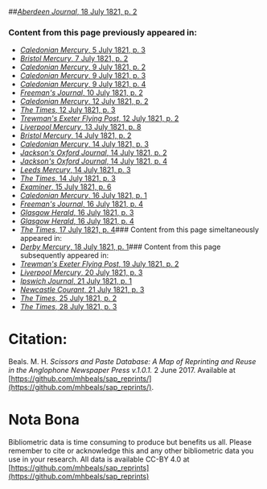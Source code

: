 ##[*Aberdeen Journal*, 18 July 1821, p. 2](https://mhbeals.github.io/sap_html/Aberdeen-Journal/Aberdeen-Journal-18-July-1821-p-2)

### Content from this page previously appeared in:
+ [*Caledonian Mercury*, 5 July 1821, p. 3](https://mhbeals.github.io/sap_html/Caledonian-Mercury/Caledonian-Mercury-5-July-1821-p-3)
+ [*Bristol Mercury*, 7 July 1821, p. 2](https://mhbeals.github.io/sap_html/Bristol-Mercury/Bristol-Mercury-7-July-1821-p-2)
+ [*Caledonian Mercury*, 9 July 1821, p. 2](https://mhbeals.github.io/sap_html/Caledonian-Mercury/Caledonian-Mercury-9-July-1821-p-2)
+ [*Caledonian Mercury*, 9 July 1821, p. 3](https://mhbeals.github.io/sap_html/Caledonian-Mercury/Caledonian-Mercury-9-July-1821-p-3)
+ [*Caledonian Mercury*, 9 July 1821, p. 4](https://mhbeals.github.io/sap_html/Caledonian-Mercury/Caledonian-Mercury-9-July-1821-p-4)
+ [*Freeman's Journal*, 10 July 1821, p. 2](https://mhbeals.github.io/sap_html/Freeman's-Journal/Freeman's-Journal-10-July-1821-p-2)
+ [*Caledonian Mercury*, 12 July 1821, p. 2](https://mhbeals.github.io/sap_html/Caledonian-Mercury/Caledonian-Mercury-12-July-1821-p-2)
+ [*The Times*, 12 July 1821, p. 3](https://mhbeals.github.io/sap_html/The-Times/The-Times-12-July-1821-p-3)
+ [*Trewman's Exeter Flying Post*, 12 July 1821, p. 2](https://mhbeals.github.io/sap_html/Trewman's-Exeter-Flying-Post/Trewman's-Exeter-Flying-Post-12-July-1821-p-2)
+ [*Liverpool Mercury*, 13 July 1821, p. 8](https://mhbeals.github.io/sap_html/Liverpool-Mercury/Liverpool-Mercury-13-July-1821-p-8)
+ [*Bristol Mercury*, 14 July 1821, p. 2](https://mhbeals.github.io/sap_html/Bristol-Mercury/Bristol-Mercury-14-July-1821-p-2)
+ [*Caledonian Mercury*, 14 July 1821, p. 3](https://mhbeals.github.io/sap_html/Caledonian-Mercury/Caledonian-Mercury-14-July-1821-p-3)
+ [*Jackson's Oxford Journal*, 14 July 1821, p. 2](https://mhbeals.github.io/sap_html/Jackson's-Oxford-Journal/Jackson's-Oxford-Journal-14-July-1821-p-2)
+ [*Jackson's Oxford Journal*, 14 July 1821, p. 4](https://mhbeals.github.io/sap_html/Jackson's-Oxford-Journal/Jackson's-Oxford-Journal-14-July-1821-p-4)
+ [*Leeds Mercury*, 14 July 1821, p. 3](https://mhbeals.github.io/sap_html/Leeds-Mercury/Leeds-Mercury-14-July-1821-p-3)
+ [*The Times*, 14 July 1821, p. 3](https://mhbeals.github.io/sap_html/The-Times/The-Times-14-July-1821-p-3)
+ [*Examiner*, 15 July 1821, p. 6](https://mhbeals.github.io/sap_html/Examiner/Examiner-15-July-1821-p-6)
+ [*Caledonian Mercury*, 16 July 1821, p. 1](https://mhbeals.github.io/sap_html/Caledonian-Mercury/Caledonian-Mercury-16-July-1821-p-1)
+ [*Freeman's Journal*, 16 July 1821, p. 4](https://mhbeals.github.io/sap_html/Freeman's-Journal/Freeman's-Journal-16-July-1821-p-4)
+ [*Glasgow Herald*, 16 July 1821, p. 3](https://mhbeals.github.io/sap_html/Glasgow-Herald/Glasgow-Herald-16-July-1821-p-3)
+ [*Glasgow Herald*, 16 July 1821, p. 4](https://mhbeals.github.io/sap_html/Glasgow-Herald/Glasgow-Herald-16-July-1821-p-4)
+ [*The Times*, 17 July 1821, p. 4](https://mhbeals.github.io/sap_html/The-Times/The-Times-17-July-1821-p-4)### Content from this page simeltaneously appeared in:
+ [*Derby Mercury*, 18 July 1821, p. 1](https://mhbeals.github.io/sap_html/Derby-Mercury/Derby-Mercury-18-July-1821-p-1)### Content from this page subsequently appeared in:
+ [*Trewman's Exeter Flying Post*, 19 July 1821, p. 2](https://mhbeals.github.io/sap_html/Trewman's-Exeter-Flying-Post/Trewman's-Exeter-Flying-Post-19-July-1821-p-2)
+ [*Liverpool Mercury*, 20 July 1821, p. 3](https://mhbeals.github.io/sap_html/Liverpool-Mercury/Liverpool-Mercury-20-July-1821-p-3)
+ [*Ipswich Journal*, 21 July 1821, p. 1](https://mhbeals.github.io/sap_html/Ipswich-Journal/Ipswich-Journal-21-July-1821-p-1)
+ [*Newcastle Courant*, 21 July 1821, p. 3](https://mhbeals.github.io/sap_html/Newcastle-Courant/Newcastle-Courant-21-July-1821-p-3)
+ [*The Times*, 25 July 1821, p. 2](https://mhbeals.github.io/sap_html/The-Times/The-Times-25-July-1821-p-2)
+ [*The Times*, 28 July 1821, p. 3](https://mhbeals.github.io/sap_html/The-Times/The-Times-28-July-1821-p-3)
                    
# Citation: 

Beals. M. H. *Scissors and Paste Database: A Map of Reprinting and Reuse in the Anglophone Newspaper Press v.1.0.1.* 2 June 2017. Available at [https://github.com/mhbeals/sap_reprints/](https://github.com/mhbeals/sap_reprints/). 
                    
# Nota Bona

Bibliometric data is time consuming to produce but benefits us all. Please remember to cite or acknowledge this and any other bibliometric data you use in your research. All data is available CC-BY 4.0 at [https://github.com/mhbeals/sap_reprints](https://github.com/mhbeals/sap_reprints)